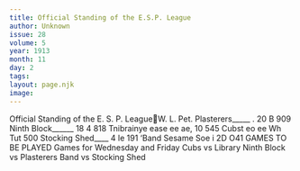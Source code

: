 ```yaml
---
title: Official Standing of the E.S.P. League
author: Unknown
issue: 28
volume: 5
year: 1913
month: 11
day: 2
tags:
layout: page.njk
image:
---
```

Official Standing of the E. S. P. LeagueW. L. Pet. Plasterers_____ . 20 B 909 Ninth Block______ 18 4 818 Tnibrainye ease ee ae, 10 545 Cubst eo ee Wh Tut 500 Stocking Shed____ 4 le 191 ‘Band Sesame Soe i 2D O41 GAMES TO BE PLAYED Games for Wednesday and Friday Cubs vs Library Ninth Block vs Plasterers Band vs Stocking Shed 
